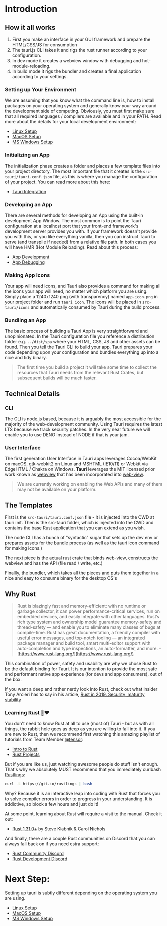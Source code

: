 # Introduction

## How it all works

1. First you make an interface in your GUI framework and prepare the HTML/CSS/JS
   for consumption
2. The tauri.js CLI takes it and rigs the rust runner according to your
   configuration.
3. In dev mode it creates a webview window with debugging and
   hot-module-reloading.
4. In build mode it rigs the bundler and creates a final application according
   to your settings.

### Setting up Your Environment

We are assuming that you know what the command line is, how to install packages
on your operating system and generally know your way around the development side
of computing. Obviously, you must first make sure that all required languages /
compilers are available and in your PATH. Read more about the details for your
local development environment:

-   [Linux Setup](https://github.com/tauri-apps/tauri/wiki/02.-Linux-Setup)
-   [MacOS Setup](https://github.com/tauri-apps/tauri/wiki/03.-MacOS-Setup)
-   [MS Windows Setup](https://github.com/tauri-apps/tauri/wiki/04.-MS-Windows-Setup)

### Initializing an App

The initialization phase creates a folder and places a few template files into
your project directory. The most important file that it creates is the
`src-tauri/tauri.conf.json` file, as this is where you manage the configuration
of your project. You can read more about this here:

-   [Tauri Integration](https://github.com/tauri-apps/tauri/wiki/05.-Tauri-Integration)

### Developing an App

There are several methods for developing an App using the built-in development
App Window. The most common is to point the Tauri configuration at a localhost
port that your front-end framework's development server provides you with. If
your framework doesn't provide you with this, or you like everything vanilla,
then you can instruct Tauri to serve (and transpile if needed) from a relative
file path. In both cases you will have HMR (Hot Module Reloading). Read about
this process:

-   [App Development](https://github.com/tauri-apps/tauri/wiki/06.-App-Development)
-   [App Debugging](https://github.com/tauri-apps/tauri/wiki/08.-App-Debugging)

### Making App Icons

Your app will need icons, and Tauri also provides a command for making all the
icons your app will need, no matter which platform you are using. Simply place a
1240x1240 png (with transparency) named `app-icon.png` in your project folder
and run `tauri icon`. The icons will be placed in `src-tauri/icons` and
automatically consumed by Tauri during the build process.

### Bundling an App

The basic process of building a Tauri App is very straightforward and
unopinionated. In the Tauri configuration file you reference a distribution
folder e.g. `../dist/spa` where your HTML, CSS, JS and other assets can be
found. Then you tell the Tauri CLI to build your app. Tauri prepares your code
depending upon your configuration and bundles everything up into a nice and tidy
binary.

> The first time you build a project it will take some time to collect the
> resources that Tauri needs from the relevant Rust Crates, but subsequent
> builds will be much faster.

## Technical Details

### CLI

The CLI is node.js based, because it is arguably the most accessible for the
majority of the web-development community. Using Tauri requires the latest LTS
because we track security patches. In the very near future we will enable you to
use DENO instead of NODE if that is your jam.

### User Interface

The first generation User Interface in Tauri apps leverages Cocoa/WebKit on
macOS, gtk-webkit2 on Linux and MSHTML (IE10/11) or Webkit via EdgeHTML / Chakra
on Windows. **Tauri** leverages the MIT licensed prior work known as
[webview](https://github.com/zserge/webview) that has been incorporated into
[web-view](https://github.com/Boscop/web-view).

> We are currently working on enabling the Web APIs and many of them may not be
> available on your platform.

## The Templates

First is the `src-tauri/tauri.conf.json` file - it is injected into the CWD at
tauri init. Then is the src-tauri folder, which is injected into the CWD and
contains the base Rust application that you can extend as you wish.

The node CLI has a bunch of "syntactic" sugar that sets up the dev env or
prepares assets for the bundle process (as well as the tauri icon command for
making icons.)

The next piece is the actual rust crate that binds web-view, constructs the
webview and has the API (file read / write, etc.)

Finallly, the bundler, which takes all the pieces and puts them together in a
nice and easy to consume binary for the desktop OS's

## Why Rust

> Rust is blazingly fast and memory-efficient: with no runtime or garbage
> collector, it can power performance-critical services, run on embedded
> devices, and easily integrate with other languages. Rust’s rich type system
> and ownership model guarantee memory-safety and thread-safety — and enable you
> to eliminate many classes of bugs at compile-time. Rust has great
> documentation, a friendly compiler with useful error messages, and top-notch
> tooling — an integrated package manager and build tool, smart multi-editor
> support with auto-completion and type inspections, an auto-formatter, and
> more. - [https://www.rust-lang.org/](https://www.rust-lang.org/)

This combination of power, safety and usability are why we chose Rust to be the
default binding for Tauri. It is our intention to provide the most safe and
performant native app experience (for devs and app consumers), out of the box.

If you want a deep and rather nerdy look into Rust, check out what insider Tony
Arcieri has to say in his article,
[Rust in 2019. Security, maturity, stability](https://tonyarcieri.com/rust-in-2019-security-maturity-stability)

### Learning Rust 🦀❤️

You don't need to know Rust at all to use (most of) Tauri - but as with all
things, the rabbit hole goes as deep as you are willing to fall into it. If you
are new to Rust, then we recommend first watching this amazing playlist of
tutorials from Team Member [@tensor](https://tensor-programming.com/):

-   [Intro to Rust](https://www.youtube.com/playlist?list=PLJbE2Yu2zumDF6BX6_RdPisRVHgzV02NW)
-   [Rust Projects](https://www.youtube.com/playlist?list=PLJbE2Yu2zumDD5vy2BuSHvFZU0a6RDmgb)

But if you are like us, just watching awesome people do stuff isn't enough.
That's why we absolutely MUST recommend that you immediately curlbash
[Rustlings](https://github.com/rust-lang/rustlings):

```bash
curl -L https://git.io/rustlings | bash
```

Why? Because it is an interactive leap into coding with Rust that forces you to
solve compiler errors in order to progress in your understanding. It is
addictive, so block a few hours and just do it!

At some point, learning about Rust will require a visit to the manual. Check it
out:

-   [Rust 1.31.0+](https://doc.rust-lang.org/stable/book/) by Steve Klabnik &
    Carol Nichols

And finally, there are a couple Rust communities on Discord that you can always
fall back on if you need estra support:

-   [Rust Community Discord](https://bit.ly/rust-community)
-   [Rust Development Discord](https://discord.gg/SG3m9pk)

# Next Step:

Setting up tauri is subtly different depending on the operating system you are
using.

-   [Linux Setup](https://github.com/tauri-apps/tauri/wiki/02.-Linux-Setup)
-   [MacOS Setup](https://github.com/tauri-apps/tauri/wiki/03.-MacOS-Setup)
-   [MS Windows Setup](https://github.com/tauri-apps/tauri/wiki/04.-MS-Windows-Setup)
